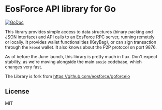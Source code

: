 EosForce API library for Go
=========================

[![GoDoc](https://godoc.org/github.com/eosforce/goforceio?status.svg)](https://godoc.org/github.com/eosforce/goforceio)

This library provides simple access to data structures (binary packing
and JSON interface) and API calls to an EosForce RPC server, running
remotely or locally.  It provides wallet functionalities (KeyBag), or
can sign transaction through the `keosd` wallet. It also knows about
the P2P protocol on port 9876.

As of before the June launch, this library is pretty much in
flux. Don't expect stability, as we're moving alongside the main
`eosio` codebase, which changes very fast.


The Library is fork from https://github.com/eosforce/goforceio

License
-------

MIT

